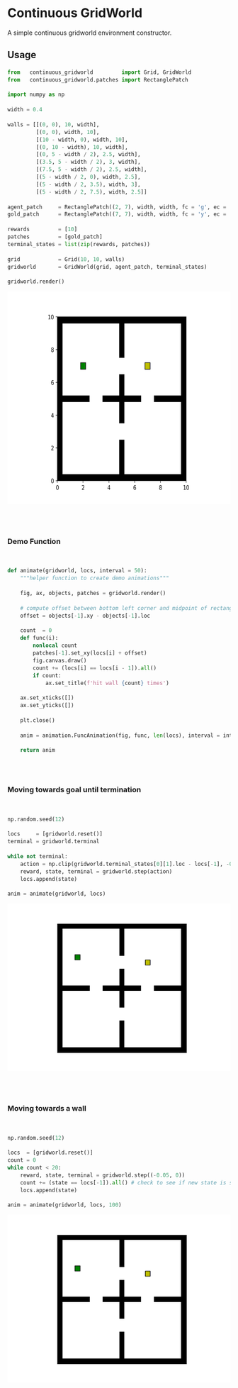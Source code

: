 # Continuous GridWorld

A simple continuous gridworld environment constructor.

## Usage

```python
from   continuous_gridworld         import Grid, GridWorld
from   continuous_gridworld.patches import RectanglePatch

import numpy as np

width = 0.4

walls = [[(0, 0), 10, width],
         [(0, 0), width, 10],
         [(10 - width, 0), width, 10],
         [(0, 10 - width), 10, width],
         [(0, 5 - width / 2), 2.5, width],
         [(3.5, 5 - width / 2), 3, width],
         [(7.5, 5 - width / 2), 2.5, width],
         [(5 - width / 2, 0), width, 2.5],
         [(5 - width / 2, 3.5), width, 3],
         [(5 - width / 2, 7.5), width, 2.5]]

agent_patch     = RectanglePatch((2, 7), width, width, fc = 'g', ec = 'k')
gold_patch      = RectanglePatch((7, 7), width, width, fc = 'y', ec = 'k')

rewards         = [10]
patches         = [gold_patch]
terminal_states = list(zip(rewards, patches))

grid            = Grid(10, 10, walls)
gridworld       = GridWorld(grid, agent_patch, terminal_states)

gridworld.render()
```
<p align="center">
  <img src="four-rooms.png" alt="animated" style="height:480px"/>
</p>

<br>
<br>

### Demo Function

<br>

```python
def animate(gridworld, locs, interval = 50):
    """helper function to create demo animations"""

    fig, ax, objects, patches = gridworld.render()

    # compute offset between bottom left corner and midpoint of rectangular agent patch
    offset = objects[-1].xy - objects[-1].loc

    count  = 0
    def func(i):
        nonlocal count
        patches[-1].set_xy(locs[i] + offset)
        fig.canvas.draw()
        count += (locs[i] == locs[i - 1]).all()
        if count:
            ax.set_title(f'hit wall {count} times')

    ax.set_xticks([])
    ax.set_yticks([])

    plt.close()

    anim = animation.FuncAnimation(fig, func, len(locs), interval = interval)

    return anim
```

<br><br>

### Moving towards goal until termination

<br>

```python
np.random.seed(12)

locs     = [gridworld.reset()]
terminal = gridworld.terminal

while not terminal:
    action = np.clip(gridworld.terminal_states[0][1].loc - locs[-1], -0.05, 0.05)
    reward, state, terminal = gridworld.step(action)
    locs.append(state)
    
anim = animate(gridworld, locs)
```

<p align="center">
  <img src="four-rooms-get-gold.gif" alt="animated" />
</p>

<br><br>

### Moving towards a wall

<br>

```python
np.random.seed(12)

locs  = [gridworld.reset()]
count = 0
while count < 20:
    reward, state, terminal = gridworld.step((-0.05, 0))
    count += (state == locs[-1]).all() # check to see if new state is same as old state (i.e. move into wall)
    locs.append(state)
    
anim = animate(gridworld, locs, 100)
```
<p align="center">
  <img src="four-rooms-to-wall.gif" alt="animated" />
</p>